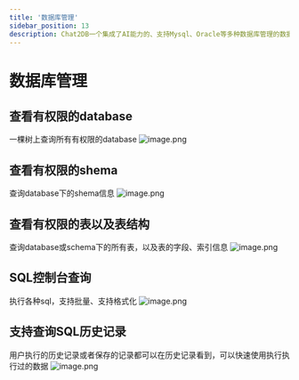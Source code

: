 ```yaml
---
title: '数据库管理'
sidebar_position: 13
description: Chat2DB一个集成了AI能力的、支持Mysql、Oracle等多种数据库管理的数据库客户端工具
---
```

# 数据库管理
## 查看有权限的database
一棵树上查询所有有权限的database
![image.png](https://intranetproxy.alipay.com/skylark/lark/0/2023/png/5887/1682682198174-f957f766-9e9f-4bf6-8f93-084d6cff1fa4.png#clientId=u25f9cd40-a273-4&from=paste&height=370&id=u33fe03b7&originHeight=740&originWidth=506&originalType=binary&ratio=2&rotation=0&showTitle=false&size=110409&status=done&style=none&taskId=u825549aa-64e7-4ea2-84f8-a6f2cd28d97&title=&width=253)
## 查看有权限的shema
查询database下的shema信息
![image.png](https://intranetproxy.alipay.com/skylark/lark/0/2023/png/5887/1682682234331-f44a0b91-f391-4a97-9d7c-bab477ad38a3.png#clientId=u25f9cd40-a273-4&from=paste&height=176&id=uc9cb9e6d&originHeight=352&originWidth=522&originalType=binary&ratio=2&rotation=0&showTitle=false&size=50615&status=done&style=none&taskId=ufdf2901f-10e1-46f4-9e16-242ebafe92f&title=&width=261)
## 查看有权限的表以及表结构
查询database或schema下的所有表，以及表的字段、索引信息
![image.png](https://intranetproxy.alipay.com/skylark/lark/0/2023/png/5887/1682682339362-2c0d2a80-5d63-454d-957d-56e953dbb217.png#clientId=u25f9cd40-a273-4&from=paste&height=431&id=u4aebce42&originHeight=862&originWidth=558&originalType=binary&ratio=2&rotation=0&showTitle=false&size=127099&status=done&style=none&taskId=u32426141-06ec-4db0-8792-ce3ad5f4d44&title=&width=279)
## SQL控制台查询
执行各种sql，支持批量、支持格式化
![image.png](https://intranetproxy.alipay.com/skylark/lark/0/2023/png/5887/1682682384948-c046bedd-e7d0-4a4d-a6cb-b24bd1c2953d.png#clientId=u25f9cd40-a273-4&from=paste&height=771&id=u2ebdedc2&originHeight=1542&originWidth=2758&originalType=binary&ratio=2&rotation=0&showTitle=false&size=1893839&status=done&style=none&taskId=u153ad391-dc37-40ba-90d9-ca9b79ae37f&title=&width=1379)
## 支持查询SQL历史记录
用户执行的历史记录或者保存的记录都可以在历史记录看到，可以快速使用执行执行过的数据
![image.png](https://intranetproxy.alipay.com/skylark/lark/0/2023/png/5887/1682682417042-3310e0b2-69ae-43a4-ba3f-daeb7a623ce7.png#clientId=u25f9cd40-a273-4&from=paste&height=437&id=ud5eb2115&originHeight=874&originWidth=2912&originalType=binary&ratio=2&rotation=0&showTitle=false&size=416974&status=done&style=none&taskId=u171c011f-b399-465f-8e66-89e8fc92831&title=&width=1456)